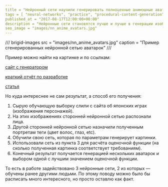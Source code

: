 ```yaml
---
title = "Нейронный сети научили генерировать полноценные анимэшные аватарки"
tags = [ "neural-networks", "practice", "procedural-content-generation", "development",]
published_at = "2017-08-17T12:00:00+00:00"
description = "Нейронные сети становятся лучше и лучше в генерации изображений. Но куда интереснее не сам результат, а способ его получения."
seo_image = "images/nn_anime_avatars.jpg"
---
```


/// brigid-images
src = "images/nn_anime_avatars.jpg"
caption = "Пример сгенерированных нейронной сетью аватарок"
///

Пример можно найти на картинке и по ссылкам:

[сайт с генератором](http://make.girls.moe)

[краткий отчёт по разработке](https://makegirlsmoe.github.io/main/2017/08/14/news-english.html)

[статья](https://makegirlsmoe.github.io/assets/pdf/technical_report.pdf)

Но куда интереснее не сам результат, а способ его получения:

1. Сырую обучающую выборку слили с сайта об японских играх (изображения персонажей).
2. На этих изображениях сторонней нейронной сетью распознали лица.
3. Другой сторонней нейронной сетью назначили полученным портретам теги (цвет волос, глаз, etc).
4. Обучили свою сеть, которая по параметрам генерирует картинки.
5. Использовали сеть из пункта 3 для расчёта оценочной функции (на сколько полученная картинка соответствует требованиям).
6. Конечный результат получается генерацией нескольких аватарок и выбором одной с лучшим значением оценочной функции.

То есть в работе задействовано 3 нейронные сети, 2 из которых — обучены ранее другими людьми. По этому поводу можно было бы расписать много интересного, но просто оставлю как факт.
